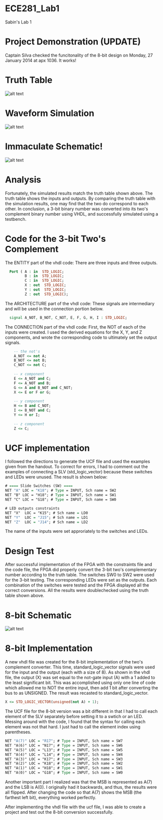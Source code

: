 ECE281_Lab1
===========

Sabin's Lab 1

# Project Demonstration (UPDATE)
Captain Silva checked the funcitonality of the 8-bit design on Monday, 27 January 2014 at apx 1036.  It works!

# Truth Table
![alt text](https://raw2.github.com/sabinpark/ECE281_Lab1/master/Lab%201%20Truth%20Table.PNG "Truth Table")

# Waveform Simulation
![alt text](https://raw2.github.com/sabinpark/ECE281_Lab1/master/Lab%201%20Simulation%20Results.PNG "Simulation Results")

# Immaculate Schematic!
![alt text](https://raw2.github.com/sabinpark/ECE281_Lab1/master/Lab%201%20Schematic.PNG "Schematic")

# Analysis
Fortunately, the simulated results match the truth table shown above.  The truth table shows the inputs and outputs.  By comparing the truth table with the simulation results, one may find that the two do correspond to each other.  In conclusion, a 3-bit binary number was converted into its two's complement binary number using VHDL, and successfully simulated using a testbench.

# Code for the 3-bit Two's Complement
The ENTITY part of the vhdl code:
There are three inputs and three outputs.
```vhdl
  Port ( A : in  STD_LOGIC;
         B : in  STD_LOGIC;
         C : in  STD_LOGIC;
         X : out  STD_LOGIC;
         Y : out  STD_LOGIC;
         Z : out  STD_LOGIC);
```

The ARCHITECTURE part of the vhdl code:
These signals are intermediary and will be used in the connection portion below.
```vhdl
  signal A_NOT, B_NOT, C_NOT, E, F, G, H, I : STD_LOGIC;
```

The CONNECTION part of the vhdl code:
First, the NOT of each of the inputs were created.  I used the derived equations for the X, Y, and Z components, and wrote the corresponding code to ultimately set the output signals.
```vhd
	-- the not's
	A_NOT <= not A;
	B_NOT <= not B;
	C_NOT <= not C;
	
	-- x component
	E <= A_NOT and C;
	F <= A_NOT and B;
	G <= A and B_NOT and C_NOT;
	X <= E or F or G;
	
	-- y component
	H <= B and C_NOT;
	I <= B_NOT and C;
	Y <= H or I;
	
	-- z component
	Z <= C;
```

# UCF implementation
I followed the directions to generate the UCF file and used the examples given from the handout.  To correct for errors, I had to comment out the examples of connecting a SLV (std_logic_vector) because these switches and LEDs were unused.  The result is shown below:
```vhd
# ==== Slide Switches (SW) ====
NET "A" LOC = "K18"; # Type = INPUT, Sch name = SW2
NET "B" LOC = "H18"; # Type = INPUT, Sch name = SW1
NET "C" LOC = "G18"; # Type = INPUT, Sch name = SW0

# LED outputs constraints
NET "X"  LOC = "K15"; # Sch name = LD0
NET "Y"  LOC = "J15"; # Sch name = LD1
NET "Z"  LOC = "J14"; # Sch name = LD2
```
The name of the inputs were set approriately to the switches and LEDs.

# Design Test
After successful implementation of the FPGA with the constraints file and the code file, the FPGA did properly convert the 3-bit two's complementary number according to the truth table.  The switches SW0 to SW2 were used for the 3-bit testing.  The corresponding LEDs were set as the outputs.  Each combination of the switches were tested and the FPGA displayed all the correct conversions.  All the results were doublechecked using the truth table shown above.

# 8-bit Schematic
![alt text](https://raw2.github.com/sabinpark/ECE281_Lab1/master/Lab%201%20Schematic%208bit.PNG "8-bit Schematic")

# 8-bit Implementation
A new vhdl file was created for the 8-bit implementation of the two's complement converter.  This time, standard_logic_vector signals were used for the input and the output (each with a size of 8).  As shown in the vhdl file, the output (X) was set equal to the not-gate input (A) with a 1 added to the least significant bit.  This was accomplished using only one line of code which allowed me to NOT the entire input, then add 1 bit after converting the bus to as UNSIGNED.  The result was recasted to standard_logic_vector.  

```vhd
X <= STD_LOGIC_VECTOR(unsigned(not A) + 1);
```

The UCF file for the 8-bit version was a bit different in that I had to call each element of the SLV separately before setting it to a swtich or an LED.  Messing around with the code, I found that the syntax for calling each element was not that hard.  I just had to call the element index using parentheses.
```vhd
NET "A(7)" LOC = "R17"; # Type = INPUT, Sch name = SW7
NET "A(6)" LOC = "N17"; # Type = INPUT, Sch name = SW6
NET "A(5)" LOC = "L13"; # Type = INPUT, Sch name = SW5
NET "A(4)" LOC = "L14"; # Type = INPUT, Sch name = SW4
NET "A(3)" LOC = "K17"; # Type = INPUT, Sch name = SW3
NET "A(2)" LOC = "K18"; # Type = INPUT, Sch name = SW2
NET "A(1)" LOC = "H18"; # Type = INPUT, Sch name = SW1
NET "A(0)" LOC = "G18"; # Type = INPUT, Sch name = SW0
```
Another important part I realized was that the MSB is represented as A(7) and the LSB is A(0).  I originally had it backwards, and thus, the results were all flipped.  After changing the code so that A(7) shows the MSB (the farthest left bit), everything worked perfectly.

After implementing the vhdl file with the ucf file, I was able to create a project and test out the 8-bit conversion successfully.  
